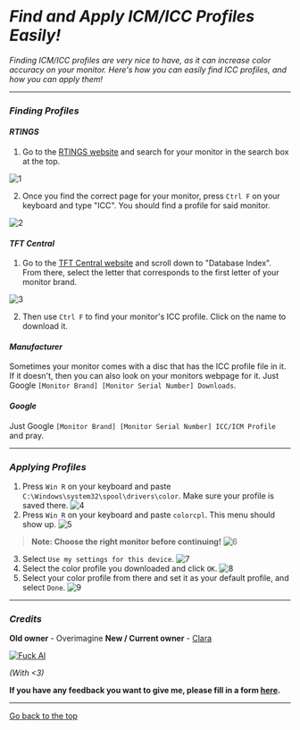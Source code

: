 # *Find and Apply ICM/ICC Profiles Easily!*

*Finding ICM/ICC profiles are very nice to have, as it can increase color accuracy on your monitor. Here's how you can easily find ICC profiles, and how you can apply them!*

---

### *Finding Profiles*

#### *RTINGS*
 1. Go to the [RTINGS website](https://www.rtings.com) and search for your monitor in the search box at the top.

  ![1](https://files.catbox.moe/wg1two.png)  

 2. Once you find the correct page for your monitor, press `Ctrl F` on your keyboard and type "ICC". You should find a profile for said monitor.

  ![2](https://files.catbox.moe/eq11cm.png)  

#### *TFT Central*
 1. Go to the [TFT Central website](https://tftcentral.co.uk/articles/icc_profiles) and scroll down to "Database Index". From there, select the letter that corresponds to the first letter of your monitor brand.

  ![3](https://files.catbox.moe/ttea5x.png)  

 2. Then use `Ctrl F` to find your monitor's ICC profile. Click on the name to download it.

#### *Manufacturer*
Sometimes your monitor comes with a disc that has the ICC profile file in it. If it doesn't, then you can also look on your monitors webpage for it. Just Google `[Monitor Brand] [Monitor Serial Number] Downloads`.

#### *Google*
Just Google `[Monitor Brand] [Monitor Serial Number] ICC/ICM Profile` and pray.

---

### *Applying Profiles*

 1. Press `Win R` on your keyboard and paste `C:\Windows\system32\spool\drivers\color`. Make sure your profile is saved there.
  ![4](https://files.catbox.moe/p2d1xy.png)   
 2. Press `Win R` on your keyboard and paste `colorcpl`. This menu should show up.
  ![5](https://files.catbox.moe/kami6c.png)  
> **Note: Choose the right monitor before continuing!**
  ![6](https://files.catbox.moe/pc6lv6.png)  
 3. Select `Use my settings for this device`.
  ![7](https://files.catbox.moe/sd1d09.png)  
 4. Select the color profile you downloaded and click `OK`.
  ![8](https://files.catbox.moe/93umvn.png)  
 5. Select your color profile from there and set it as your default profile, and select `Done`.
  ![9](https://files.catbox.moe/mi1gj2.png)  

---

### *Credits*
**Old owner** - Overimagine
**New / Current owner** - [Clara](index.md/#some-stuff-about-me)

[![Fuck AI](https://files.catbox.moe/os5g6k.png)](https://notbyai.fyi)

*(With <3)*

**If you have any feedback you want to give me, please fill in a form [here](https://formulaer.com/f/aa502b70-f46d-4e81-98a2-bd6b2de24540).**

**************
[Go back to the top](#find-and-apply-icmicc-profiles-easily)
